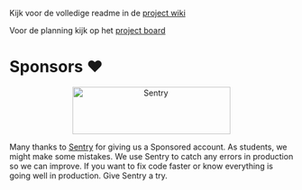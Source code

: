 Kijk voor de volledige readme in de [project wiki](https://github.com/svIndicium/site/wiki)

Voor de planning kijk op het [project board](https://github.com/orgs/svIndicium/projects/2)

# Sponsors ❤️

<p align="center">
  <a href="https://sentry.io/?utm_source=github&utm_medium=logo" target="_blank">
    <img src="https://sentry-brand.storage.googleapis.com/sentry-wordmark-dark-280x84.png" alt="Sentry" width="280" height="84">
  </a>
</p>

Many thanks to [Sentry](https://sentry.io/) for giving us a Sponsored account. As students, we might make some mistakes.
We use Sentry to catch any errors in production so we can improve. If you want to fix code faster or know everything is
going well in production. Give Sentry a try.
